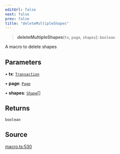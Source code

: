 ```yaml
---
editUrl: false
next: false
prev: false
title: "deleteMultipleShapes"
---
```


> **deleteMultipleShapes**(`tx`, `page`, `shapes`): `boolean`

A macro to delete shapes

## Parameters

• **tx**: [`Transaction`](/api-core/classes/transaction/)

• **page**: [`Page`](/api-core/classes/page/)

• **shapes**: [`Shape`](/api-core/classes/shape/)[]

## Returns

`boolean`

## Source

[macro.ts:530](https://github.com/dgmjs/dgmjs/blob/6298c851d69b83f472385d1ebb3c937ddb56985d/packages/core/src/macro.ts#L530)
